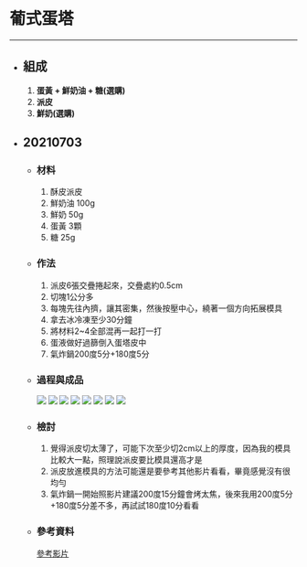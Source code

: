 # 葡式蛋塔
---
+ ## 組成
  1. **蛋黃 + 鮮奶油 + 糖(選購)**
  2. **派皮**
  3. **鮮奶(選購)**


+ ## 20210703
  + ### 材料
    1. 酥皮派皮
    2. 鮮奶油 100g
    3. 鮮奶 50g
    4. 蛋黃 3顆
    5. 糖 25g
  
  + ### 作法
    1. 派皮6張交疊捲起來，交疊處約0.5cm
    2. 切塊1公分多
    3. 每塊先往內擠，讓其密集，然後按壓中心，繞著一個方向拓展模具
    4. 拿去冰冷凍至少30分鐘
    5. 將材料2~4全部混再一起打一打
    6. 蛋液做好過篩倒入蛋塔皮中
    7. 氣炸鍋200度5分+180度5分

  
  + ### 過程與成品
    ![](./../Image/20210703_1.jpg)
    ![](./../Image/20210703_2.jpg)
    ![](./../Image/20210703_3.jpg)
    ![](./../Image/20210703_4.jpg)
    ![](./../Image/20210703_5.jpg)
    ![](./../Image/20210703_6.jpg)
    ![](./../Image/20210703_7.jpg)
    ![](./../Image/20210703_8.jpg)
   
  
  + ### 檢討
    1. 覺得派皮切太薄了，可能下次至少切2cm以上的厚度，因為我的模具比較大一點，照理說派皮要比模具還高才是
    2. 派皮放進模具的方法可能還是要參考其他影片看看，畢竟感覺沒有很均勻
    3. 氣炸鍋一開始照影片建議200度15分鐘會烤太焦，後來我用200度5分+180度5分差不多，再試試180度10分看看
  
  + ### 參考資料
    [參考影片](https://youtu.be/yga1PhgZenU)